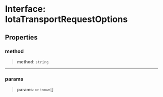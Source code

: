 # Interface: IotaTransportRequestOptions

## Properties

### method

> **method**: `string`

***

### params

> **params**: `unknown`[]
